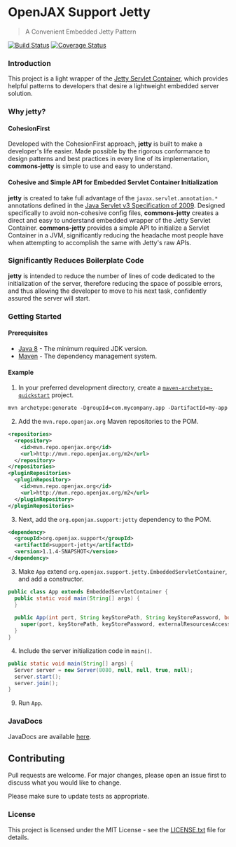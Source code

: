 # OpenJAX Support Jetty

> A Convenient Embedded Jetty Pattern

[![Build Status](https://travis-ci.org/openjax/support-jetty.png)](https://travis-ci.org/openjax/support-jetty)
[![Coverage Status](https://coveralls.io/repos/github/openjax/support-jetty/badge.svg)](https://coveralls.io/github/openjax/support-jetty)

### Introduction

This project is a light wrapper of the [Jetty Servlet Container][jetty], which provides helpful patterns to developers that desire a lightweight embedded server solution.

### Why **jetty**?

#### CohesionFirst

Developed with the CohesionFirst approach, **jetty** is built to make a developer's life easier. Made possible by the rigorous conformance to design patterns and best practices in every line of its implementation, **commons-jetty** is simple to use and easy to understand.

#### Cohesive and Simple API for Embedded Servlet Container Initialization

**jetty** is created to take full advantage of the `javax.servlet.annotation.*` annotations defined in the [Java Servlet v3 Specification of 2009][servlet-v3-spec]. Designed specifically to avoid non-cohesive config files, **commons-jetty** creates a direct and easy to understand embedded wrapper of the Jetty Servlet Container. **commons-jetty** provides a simple API to initialize a Servlet Container in a JVM, significantly reducing the headache most people have when attempting to accomplish the same with Jetty's raw APIs.

### Significantly Reduces Boilerplate Code

**jetty** is intended to reduce the number of lines of code dedicated to the initialization of the server, therefore reducing the space of possible errors, and thus allowing the developer to move to his next task, confidently assured the server will start.

### Getting Started

#### Prerequisites

* [Java 8][jdk8-download] - The minimum required JDK version.
* [Maven][maven] - The dependency management system.

#### Example

1. In your preferred development directory, create a [`maven-archetype-quickstart`][maven-archetype-quickstart] project.

  ```tcsh
  mvn archetype:generate -DgroupId=com.mycompany.app -DartifactId=my-app -DarchetypeArtifactId=maven-archetype-quickstart -DinteractiveMode=false
  ```

2. Add the `mvn.repo.openjax.org` Maven repositories to the POM.

  ```xml
  <repositories>
    <repository>
      <id>mvn.repo.openjax.org</id>
      <url>http://mvn.repo.openjax.org/m2</url>
    </repository>
  </repositories>
  <pluginRepositories>
    <pluginRepository>
      <id>mvn.repo.openjax.org</id>
      <url>http://mvn.repo.openjax.org/m2</url>
    </pluginRepository>
  </pluginRepositories>
  ```
  
3. Next, add the `org.openjax.support:jetty` dependency to the POM.

  ```xml
  <dependency>
    <groupId>org.openjax.support</groupId>
    <artifactId>support-jetty</artifactId>
    <version>1.1.4-SNAPSHOT</version>
  </dependency>
  ```

3. Make `App` extend `org.openjax.support.jetty.EmbeddedServletContainer`, and add a constructor.

  ```java
  public class App extends EmbeddedServletContainer {
    public static void main(String[] args) {
    }
    
    public App(int port, String keyStorePath, String keyStorePassword, boolean externalResourcesAccess, Realm realm, Class<? extends HttpServlet> ... servletClasses) {
      super(port, keyStorePath, keyStorePassword, externalResourcesAccess, realm, servletClasses);
    }
  }
  ```

4. Include the server initialization code in `main()`.

  ```java
  public static void main(String[] args) {
    Server server = new Server(8080, null, null, true, null);
    server.start();
    server.join();
  }
  ```

9. Run `App`.

### JavaDocs

JavaDocs are available [here](https://support.openjax.org/jetty/apidocs/).

## Contributing

Pull requests are welcome. For major changes, please open an issue first to discuss what you would like to change.

Please make sure to update tests as appropriate.

### License

This project is licensed under the MIT License - see the [LICENSE.txt](LICENSE.txt) file for details.

[jdk8-download]: http://www.oracle.com/technetwork/java/javase/downloads/jdk8-downloads-2133151.html
[jetty]: http://www.eclipse.org/jetty/
[maven-archetype-quickstart]: http://maven.apache.org/archetypes/maven-archetype-quickstart/
[maven]: https://maven.apache.org/
[servlet-v3-spec]: http://download.oracle.com/otn-pub/jcp/servlet-3.0-fr-eval-oth-JSpec/servlet-3_0-final-spec.pdf